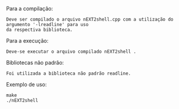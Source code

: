 Para a compilação: 

    Deve ser compilado o arquivo nEXT2shell.cpp com a utilização do argumento '-lreadline' para uso
    da respectiva biblioteca.

Para a execução:

    Deve-se executar o arquivo compilado nEXT2shell .

Bibliotecas não padrão:

    Foi utilizada a biblioteca não padrão readline. 

Exemplo de uso:

	make
    ./nEXT2shell
